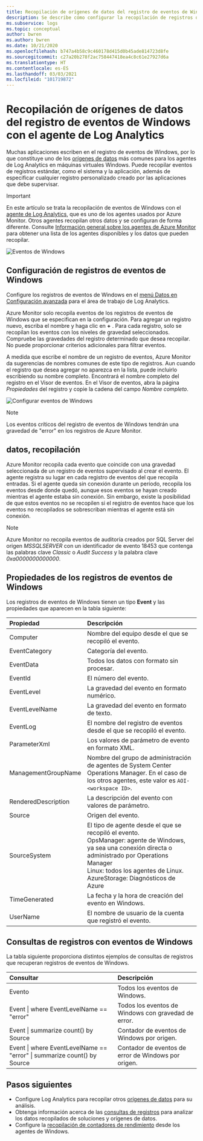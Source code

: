 ```yaml
---
title: Recopilación de orígenes de datos del registro de eventos de Windows con el agente de Log Analytics en Azure Monitor
description: Se describe cómo configurar la recopilación de registros de eventos de Windows mediante Azure Monitor y se incluyen detalles de los registros que crean.
ms.subservice: logs
ms.topic: conceptual
author: bwren
ms.author: bwren
ms.date: 10/21/2020
ms.openlocfilehash: b747a4b58c9c460178d415d0b45ade814723d8fe
ms.sourcegitcommit: c27a20b278f2ac758447418ea4c8c61e27927d6a
ms.translationtype: HT
ms.contentlocale: es-ES
ms.lasthandoff: 03/03/2021
ms.locfileid: "101719872"
---
```

# <a name="collect-windows-event-log-data-sources-with-log-analytics-agent"></a>Recopilación de orígenes de datos del registro de eventos de Windows con el agente de Log Analytics
Muchas aplicaciones escriben en el registro de eventos de Windows, por lo que constituye uno de los [orígenes de datos](../agents/agent-data-sources.md) más comunes para los agentes de Log Analytics en máquinas virtuales Windows.  Puede recopilar eventos de registros estándar, como el sistema y la aplicación, además de especificar cualquier registro personalizado creado por las aplicaciones que debe supervisar.

> [!IMPORTANT]
> En este artículo se trata la recopilación de eventos de Windows con el [agente de Log Analytics](./log-analytics-agent.md), que es uno de los agentes usados por Azure Monitor. Otros agentes recopilan otros datos y se configuran de forma diferente. Consulte [Información general sobre los agentes de Azure Monitor](../agents/agents-overview.md) para obtener una lista de los agentes disponibles y los datos que pueden recopilar.

![Eventos de Windows](media/data-sources-windows-events/overview.png)     

## <a name="configuring-windows-event-logs"></a>Configuración de registros de eventos de Windows
Configure los registros de eventos de Windows en el [menú Datos en Configuración avanzada](../agents/agent-data-sources.md#configuring-data-sources) para el área de trabajo de Log Analytics.

Azure Monitor solo recopila eventos de los registros de eventos de Windows que se especifican en la configuración.  Para agregar un registro nuevo, escriba el nombre y haga clic en **+** .  Para cada registro, solo se recopilan los eventos con los niveles de gravedad seleccionados.  Compruebe las gravedades del registro determinado que desea recopilar.  No puede proporcionar criterios adicionales para filtrar eventos.

A medida que escribe el nombre de un registro de eventos, Azure Monitor da sugerencias de nombres comunes de este tipo de registros. Aun cuando el registro que desea agregar no aparezca en la lista, puede incluirlo escribiendo su nombre completo. Encontrará el nombre completo del registro en el Visor de eventos. En el Visor de eventos, abra la página *Propiedades* del registro y copie la cadena del campo *Nombre completo*.

![Configurar eventos de Windows](media/data-sources-windows-events/configure.png)

> [!NOTE]
> Los eventos críticos del registro de eventos de Windows tendrán una gravedad de "error" en los registros de Azure Monitor.

## <a name="data-collection"></a>datos, recopilación
Azure Monitor recopila cada evento que coincide con una gravedad seleccionada de un registro de eventos supervisado al crear el evento.  El agente registra su lugar en cada registro de eventos del que recopila entradas.  Si el agente queda sin conexión durante un período, recopila los eventos desde donde quedó, aunque esos eventos se hayan creado mientras el agente estaba sin conexión.  Sin embargo, existe la posibilidad de que estos eventos no se recopilen si el registro de eventos hace que los eventos no recopilados se sobrescriban mientras el agente está sin conexión.

>[!NOTE]
>Azure Monitor no recopila eventos de auditoría creados por SQL Server del origen *MSSQLSERVER* con un identificador de evento 18453 que contenga las palabras clave *Classic* o *Audit Success* y la palabra clave *0xa0000000000000*.
>

## <a name="windows-event-records-properties"></a>Propiedades de los registros de eventos de Windows
Los registros de eventos de Windows tienen un tipo **Event** y las propiedades que aparecen en la tabla siguiente:

| Propiedad | Descripción |
|:--- |:--- |
| Computer |Nombre del equipo desde el que se recopiló el evento. |
| EventCategory |Categoría del evento. |
| EventData |Todos los datos con formato sin procesar. |
| EventId |El número del evento. |
| EventLevel |La gravedad del evento en formato numérico. |
| EventLevelName |La gravedad del evento en formato de texto. |
| EventLog |El nombre del registro de eventos desde el que se recopiló el evento. |
| ParameterXml |Los valores de parámetro de evento en formato XML. |
| ManagementGroupName |Nombre del grupo de administración de agentes de System Center Operations Manager.  En el caso de los otros agentes, este valor es `AOI-<workspace ID>`. |
| RenderedDescription |La descripción del evento con valores de parámetro. |
| Source |Origen del evento. |
| SourceSystem |El tipo de agente desde el que se recopiló el evento. <br> OpsManager: agente de Windows, ya sea una conexión directa o administrado por Operations Manager <br> Linux: todos los agentes de Linux.  <br> AzureStorage: Diagnósticos de Azure |
| TimeGenerated |La fecha y la hora de creación del evento en Windows. |
| UserName |El nombre de usuario de la cuenta que registró el evento. |

## <a name="log-queries-with-windows-events"></a>Consultas de registros con eventos de Windows
La tabla siguiente proporciona distintos ejemplos de consultas de registros que recuperan registros de eventos de Windows.

| Consultar | Descripción |
|:---|:---|
| Evento |Todos los eventos de Windows. |
| Event &#124; where EventLevelName == "error" |Todos los eventos de Windows con gravedad de error. |
| Event &#124; summarize count() by Source |Contador de eventos de Windows por origen. |
| Event &#124; where EventLevelName == "error" &#124; summarize count() by Source |Contador de eventos de error de Windows por origen. |


## <a name="next-steps"></a>Pasos siguientes
* Configure Log Analytics para recopilar otros [orígenes de datos](../agents/agent-data-sources.md) para su análisis.
* Obtenga información acerca de las [consultas de registros](../logs/log-query-overview.md) para analizar los datos recopilados de soluciones y orígenes de datos.  
* Configure la [recopilación de contadores de rendimiento](data-sources-performance-counters.md) desde los agentes de Windows.
